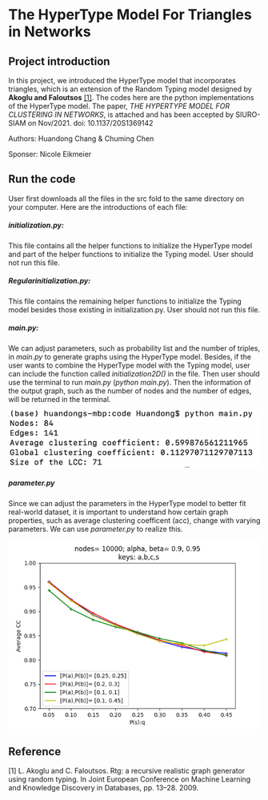 # The HyperType Model For Triangles in Networks
## Project introduction
In this project, we introduced the HyperType model that incorporates triangles, which is an extension of the Random Typing model designed by **Akoglu and Faloutsos** [[1]](#1). The codes here are the python implementations of the HyperType model. The paper, *THE HYPERTYPE MODEL FOR CLUSTERING IN NETWORKS*, is attached and has been accepted by SIURO-SIAM on Nov/2021. doi: 10.1137/20S1369142

Authors: Huandong Chang & Chuming Chen

Sponser: Nicole Eikmeier


## Run the code

User first downloads all the files in the src fold to the same directory on your computer. Here are the introductions of each file:

##### initialization.py:

This file contains all the helper functions to initialize the HyperType model and part of the helper functions to initialize the Typing model. User should not run this file.

##### Regularinitialization.py:

This file contains the remaining helper functions to initialize the Typing model besides those existing in initialization.py. User should not run this file.

##### main.py:

We can adjust parameters, such as probability list and the number of triples, in *main.py* to generate graphs using the HyperType model. Besides, if the user wants to combine the HyperType model with the Typing model, user can include the function called *initialization2D()* in the file. Then user should use the terminal to run *main.py* (*python main.py*). Then the information of the output graph, such as the number of nodes and the number of edges, will be returned in the terminal.

![](demos/demo1.png)

##### parameter.py

Since we can adjust the parameters in the HyperType model to better fit real-world dataset, it is important to understand how certain graph properties, such as average clustering coefficent (acc), change with varying parameters. We can use *parameter.py* to realize this. 

![](demos/demo2.png)


## Reference
<a id="1">[1]</a> 
L. Akoglu and C. Faloutsos. Rtg: a recursive realistic graph generator using random typing. In Joint European Conference on Machine Learning and Knowledge Discovery in Databases, pp. 13–28. 2009.
